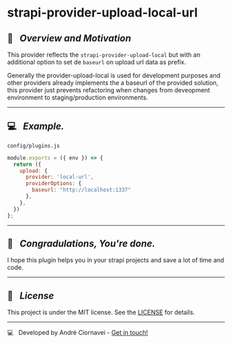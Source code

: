 # strapi-provider-upload-local-url

## 🚀 &nbsp; _Overview and Motivation_

This provider reflects the `strapi-provider-upload-local`  but with an additional option to set de `baseurl` on upload url data as prefix.

Generally the provider-upload-local is used for development purposes and other providers already implements the a baseurl of the provided solution, this provider just prevents refactoring when changes from deveopment environment to staging/production environments.

---

## 💻 &nbsp;  _Example._

`config/plugins.js`
```js
module.exports = ({ env }) => {
  return ({
    upload: {
      provider: 'local-url',
      providerOptions: {
        baseurl: "http://localhost:1337"
      },
    },
  })
};
```

---

## 🎉 &nbsp;  _Congradulations, You're done._

I hope this plugin helps you in your strapi projects and save a lot of time and code.

---
## 📜 &nbsp; _License_

This project is under the MIT license. See the [LICENSE](./LICENSE) for details.

--- 

💻 &nbsp; Developed by André Ciornavei - [Get in touch!](https://www.linkedin.com/in/andreciornavei/)
